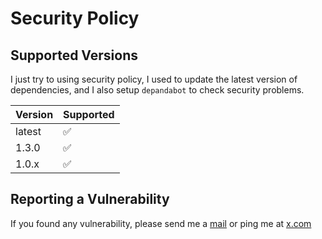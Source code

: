 # Security Policy

## Supported Versions

I just try to using security policy, I used to update the latest version of dependencies, and I also setup `depandabot` to check security problems.

| Version | Supported          |
| ------- | ------------------ |
| latest  | :white_check_mark: |
| 1.3.0   | :white_check_mark: |
| 1.0.x   | :white_check_mark: |

## Reporting a Vulnerability

If you found any vulnerability, please send me a [mail](mailto:huuquyetng@gmail.com) or ping me at [x.com](https://x.com/huuquyetng)
